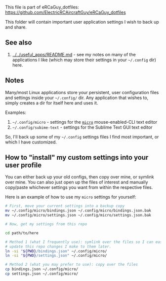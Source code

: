 This file is part of eRCaGuy_dotfiles: https://github.com/ElectricRCAircraftGuy/eRCaGuy_dotfiles

This folder will contain important user application settings I wish to back up and share. 


## See also

1. [../../useful_apps/README.md](../../useful_apps/README.md) - see my notes on many of the applications I like (which may store their settings in your `~/.config` dir) here.


## Notes

Many/most Linux applications store your persistent, user configuration files and settings inside your `~/.config/` dir. Any application that wishes to, simply creates a dir for itself here and uses it.

Examples: 
1. `~/.config/micro` - settings for the [`micro`](https://github.com/zyedidia/micro) mouse-enabled-CLI text editor
1. `~/.config/subime-text` - settings for the Sublime Text GUI text editor

So, I'll back up some of my `~/.config` settings files I find most important, or which I have customized. 


## How to "install" my custom settings into your user profile

You can either back up your old configs, then copy over mine, or symlink over mine. You can also just open up the files of interest and manually copy/paste whichever settings you want from within the respective files. 

Here is an example of how to use my `micro` settings for yourself:

```bash
# First, move your current settings into a backup copy
mv ~/.config/micro/bindings.json ~/.config/micro/bindings.json.bak
mv ~/.config/micro/settings.json ~/.config/micro/settings.json.bak

# Now, get my settings from this repo

cd path/to/here

# Method 1 (what I frequently use): symlink over the files so I can easily 
# update this repo changes I make to them later.
ln -si "${PWD}/bindings.json" ~/.config/micro/
ln -si "${PWD}/settings.json" ~/.config/micro/

# Method 2 (what you may prefer to use): copy over the files
cp bindings.json ~/.config/micro/
cp settings.json ~/.config/micro/
```
